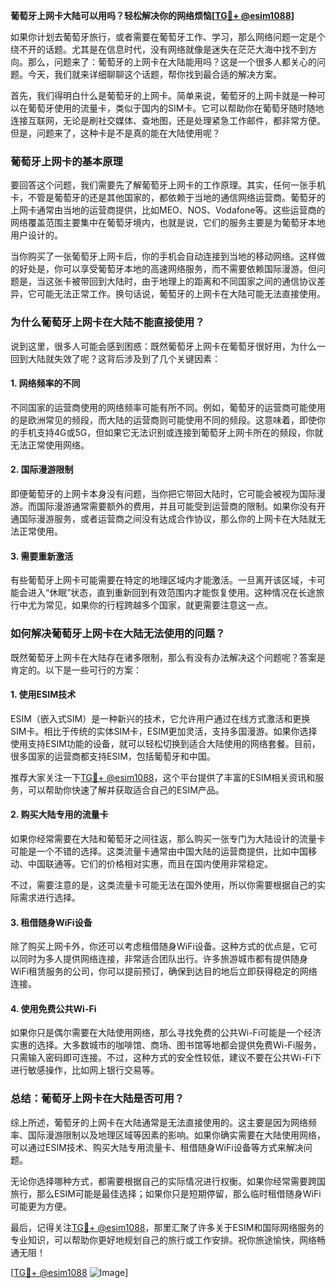 **葡萄牙上网卡大陆可以用吗？轻松解决你的网络烦恼[[TG💪+ @esim1088](https://t.me/s/esim1088)]**

如果你计划去葡萄牙旅行，或者需要在葡萄牙工作、学习，那么网络问题一定是个绕不开的话题。尤其是在信息时代，没有网络就像是迷失在茫茫大海中找不到方向。那么，问题来了：葡萄牙的上网卡在大陆能用吗？这是一个很多人都关心的问题。今天，我们就来详细聊聊这个话题，帮你找到最合适的解决方案。

首先，我们得明白什么是葡萄牙的上网卡。简单来说，葡萄牙的上网卡就是一种可以在葡萄牙使用的流量卡，类似于国内的SIM卡。它可以帮助你在葡萄牙随时随地连接互联网，无论是刷社交媒体、查地图，还是处理紧急工作邮件，都非常方便。但是，问题来了，这种卡是不是真的能在大陆使用呢？

### **葡萄牙上网卡的基本原理**

要回答这个问题，我们需要先了解葡萄牙上网卡的工作原理。其实，任何一张手机卡，不管是葡萄牙的还是其他国家的，都依赖于当地的通信网络运营商。葡萄牙的上网卡通常由当地的运营商提供，比如MEO、NOS、Vodafone等。这些运营商的网络覆盖范围主要集中在葡萄牙境内，也就是说，它们的服务主要是为葡萄牙本地用户设计的。

当你购买了一张葡萄牙上网卡后，你的手机会自动连接到当地的移动网络。这样做的好处是，你可以享受葡萄牙本地的高速网络服务，而不需要依赖国际漫游。但问题是，当这张卡被带回到大陆时，由于地理上的距离和不同国家之间的通信协议差异，它可能无法正常工作。换句话说，葡萄牙的上网卡在大陆可能无法直接使用。

### **为什么葡萄牙上网卡在大陆不能直接使用？**

说到这里，很多人可能会感到困惑：既然葡萄牙上网卡在葡萄牙很好用，为什么一回到大陆就失效了呢？这背后涉及到了几个关键因素：

#### **1. 网络频率的不同**
不同国家的运营商使用的网络频率可能有所不同。例如，葡萄牙的运营商可能使用的是欧洲常见的频段，而大陆的运营商则可能使用不同的频段。这意味着，即使你的手机支持4G或5G，但如果它无法识别或连接到葡萄牙上网卡所在的频段，你就无法正常使用网络。

#### **2. 国际漫游限制**
即便葡萄牙的上网卡本身没有问题，当你把它带回大陆时，它可能会被视为国际漫游。而国际漫游通常需要额外的费用，并且可能受到运营商的限制。如果你没有开通国际漫游服务，或者运营商之间没有达成合作协议，那么你的上网卡在大陆就无法正常使用。

#### **3. 需要重新激活**
有些葡萄牙上网卡可能需要在特定的地理区域内才能激活。一旦离开该区域，卡可能会进入“休眠”状态，直到重新回到有效范围内才能恢复使用。这种情况在长途旅行中尤为常见，如果你的行程跨越多个国家，就更需要注意这一点。

### **如何解决葡萄牙上网卡在大陆无法使用的问题？**

既然葡萄牙上网卡在大陆存在诸多限制，那么有没有办法解决这个问题呢？答案是肯定的。以下是一些可行的方案：

#### **1. 使用ESIM技术**
ESIM（嵌入式SIM）是一种新兴的技术，它允许用户通过在线方式激活和更换SIM卡。相比于传统的实体SIM卡，ESIM更加灵活，支持多国漫游。如果你选择使用支持ESIM功能的设备，就可以轻松切换到适合大陆使用的网络套餐。目前，很多国家的运营商都支持ESIM，包括葡萄牙和中国。

推荐大家关注一下[TG💪+ @esim1088](https://t.me/s/esim1088)，这个平台提供了丰富的ESIM相关资讯和服务，可以帮助你快速了解并获取适合自己的ESIM产品。

#### **2. 购买大陆专用的流量卡**
如果你经常需要在大陆和葡萄牙之间往返，那么购买一张专门为大陆设计的流量卡可能是一个不错的选择。这类流量卡通常由中国大陆的运营商提供，比如中国移动、中国联通等。它们的价格相对实惠，而且在国内使用非常稳定。

不过，需要注意的是，这类流量卡可能无法在国外使用，所以你需要根据自己的实际需求进行选择。

#### **3. 租借随身WiFi设备**
除了购买上网卡外，你还可以考虑租借随身WiFi设备。这种方式的优点是，它可以同时为多人提供网络连接，非常适合团队出行。许多旅游城市都有提供随身WiFi租赁服务的公司，你可以提前预订，确保到达目的地后立即获得稳定的网络连接。

#### **4. 使用免费公共Wi-Fi**
如果你只是偶尔需要在大陆使用网络，那么寻找免费的公共Wi-Fi可能是一个经济实惠的选择。大多数城市的咖啡馆、商场、图书馆等地都会提供免费Wi-Fi服务，只需输入密码即可连接。不过，这种方式的安全性较低，建议不要在公共Wi-Fi下进行敏感操作，比如网上银行交易等。

### **总结：葡萄牙上网卡在大陆是否可用？**

综上所述，葡萄牙的上网卡在大陆通常是无法直接使用的。这主要是因为网络频率、国际漫游限制以及地理区域等因素的影响。如果你确实需要在大陆使用网络，可以通过ESIM技术、购买大陆专用流量卡、租借随身WiFi设备等方式来解决问题。

无论你选择哪种方式，都需要根据自己的实际情况进行权衡。如果你经常需要跨国旅行，那么ESIM可能是最佳选择；如果你只是短期停留，那么临时租借随身WiFi可能更为方便。

最后，记得关注[TG💪+ @esim1088](https://t.me/s/esim1088)，那里汇聚了许多关于ESIM和国际网络服务的专业知识，可以帮助你更好地规划自己的旅行或工作安排。祝你旅途愉快，网络畅通无阻！

[[TG💪+ @esim1088](https://t.me/s/esim1088) ![Image](https://i.postimg.cc/4NQfJmqS/Snipaste-2025-05-13-00-14-12.png)]